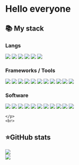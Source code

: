 <h1>Hello everyone</h1>


  <summary><h2><b>📚 My stack</b></h2></summary>
  <p>
    <h3>Langs</h3>
    <p>
      <img src = "https://img.shields.io/badge/css3-%231572B6.svg?style=for-the-badge&logo=css3&logoColor=white"/>
      <img src = "https://img.shields.io/badge/go-%2300ADD8.svg?style=for-the-badge&logo=go&logoColor=white"/>
      <img src = "https://img.shields.io/badge/html5-%23E34F26.svg?style=for-the-badge&logo=html5&logoColor=white"/>
      <img src = "https://img.shields.io/badge/javascript-%23323330.svg?style=for-the-badge&logo=javascript&logoColor=%23F7DF1E"/>
      <img src = "https://img.shields.io/badge/python-3670A0?style=for-the-badge&logo=python&logoColor=ffdd54"/>
      <img src = "https://img.shields.io/badge/typescript-%23007ACC.svg?style=for-the-badge&logo=typescript&logoColor=white"/>
    </p>
    <h3>Frameworks / Tools</h3>
    <p>
      <img src="https://img.shields.io/badge/NPM-%23CB3837.svg?style=for-the-badge&logo=npm&logoColor=white" />
      <img src = "https://img.shields.io/badge/Next-black?style=for-the-badge&logo=next.js&logoColor=white"/>
      <img src = "https://img.shields.io/badge/react-%2320232a.svg?style=for-the-badge&logo=react&logoColor=%2361DAFB"/>
      <img src = "https://img.shields.io/badge/React_Router-CA4245?style=for-the-badge&logo=react-router&logoColor=white"/>
      <img src = "https://img.shields.io/badge/redux-%23593d88.svg?style=for-the-badge&logo=redux&logoColor=white"/>
      <img src = "https://img.shields.io/badge/SASS-hotpink.svg?style=for-the-badge&logo=SASS&logoColor=white"/>
      <img src = "https://img.shields.io/badge/styled--components-DB7093?style=for-the-badge&logo=styled-components&logoColor=white"/>
      <img src = "https://img.shields.io/badge/tailwindcss-%2338B2AC.svg?style=for-the-badge&logo=tailwind-css&logoColor=white"/>
      <img src = "https://img.shields.io/badge/vite-%23646CFF.svg?style=for-the-badge&logo=vite&logoColor=white"/>
      <img src = "https://img.shields.io/badge/webpack-%238DD6F9.svg?style=for-the-badge&logo=webpack&logoColor=black"/>
      <img src = "https://img.shields.io/badge/yarn-%232C8EBB.svg?style=for-the-badge&logo=yarn&logoColor=white"/>
    </p>
    <h3>Software</h3>
    <p>
      <img src = "https://img.shields.io/badge/Insomnia-black?style=for-the-badge&logo=insomnia&logoColor=5849BE"/>
      <img src = "https://img.shields.io/badge/GoLand-0f0f0f?&style=for-the-badge&logo=goland&logoColor=white"/>
      <img src = "https://img.shields.io/badge/IntelliJIDEA-000000.svg?style=for-the-badge&logo=intellij-idea&logoColor=white"/>
      <img src = "https://img.shields.io/badge/jupyter-%23FA0F00.svg?style=for-the-badge&logo=jupyter&logoColor=white"/>
      <img src = "https://img.shields.io/badge/Obsidian-%23483699.svg?style=for-the-badge&logo=obsidian&logoColor=white"/>
      <img src = "https://img.shields.io/badge/pycharm-143?style=for-the-badge&logo=pycharm&logoColor=black&color=black&labelColor=green"/>
      <img src = "https://img.shields.io/badge/sublime_text-%23575757.svg?style=for-the-badge&logo=sublime-text&logoColor=important"/>
      <img src = "https://img.shields.io/badge/Visual%20Studio%20Code-0078d7.svg?style=for-the-badge&logo=visual-studio-code&logoColor=white"/>
      <img src = "https://img.shields.io/badge/webstorm-143?style=for-the-badge&logo=webstorm&logoColor=white&color=black"/>
      <img src = "https://img.shields.io/badge/Codesandbox-040404?style=for-the-badge&logo=codesandbox&logoColor=DBDBDB"/>
      <img src = "https://img.shields.io/badge/CodePen-white?style=for-the-badge&logo=codepen&logoColor=black"/>
      
    </p>
    <br>
  </p>




  <summary><h2><b>⭐GitHub stats</b></h2></summary>
  <p>
   <img src="https://github-readme-stats.vercel.app/api/top-langs/?username=IluF1&theme=dracula&layout=compact&hide_border=true&bg_color=00000000" />
   <br>
   <img src="https://github-readme-stats.vercel.app/api?username=IluF1&count_private=true&show_icons=true&theme=dracula&hide_border=true&bg_color=00000000" />
    

  </p>

